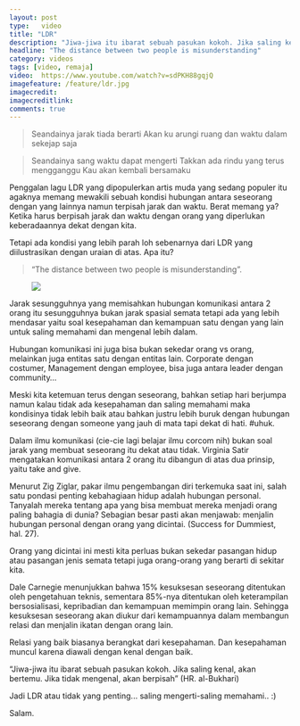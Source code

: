 ```yaml
---
layout: post
type:	video
title: "LDR"
description: "Jiwa-jiwa itu ibarat sebuah pasukan kokoh. Jika saling kenal, akan bertemu. Jika tidak mengenal, akan berpisah. ~ HR. Al-Bukhari"
headline: "The distance between two people is misunderstanding"
category: videos
tags: [video, remaja]
video:	https://www.youtube.com/watch?v=sdPKH88gqjQ
imagefeature: /feature/ldr.jpg
imagecredit: 
imagecreditlink:
comments: true
---
```


> Seandainya jarak tiada berarti
> Akan ku arungi ruang dan waktu dalam sekejap saja

> Seandainya sang waktu dapat mengerti
> Takkan ada rindu yang terus mengganggu
> Kau akan kembali bersamaku


Penggalan lagu LDR yang dipopulerkan artis muda yang sedang populer itu agaknya memang mewakili sebuah kondisi hubungan antara seseorang dengan yang lainnya namun terpisah jarak dan waktu. Berat memang ya? Ketika harus berpisah jarak dan waktu dengan orang yang diperlukan keberadaannya dekat dengan kita.

Tetapi ada kondisi yang lebih parah loh sebenarnya dari LDR yang diilustrasikan dengan uraian di atas. Apa itu?

> “The distance between two people is misunderstanding”.

<figure>
	<a href="https://blog.purwadi.web.id/images/feature/ldr.jpg"><img src="https://blog.purwadi.web.id/images/feature/ldr.jpg"></a>
</figure>

Jarak sesungguhnya yang memisahkan hubungan komunikasi antara 2 orang itu sesungguhnya bukan jarak spasial semata tetapi ada yang lebih mendasar yaitu soal kesepahaman dan kemampuan satu dengan yang lain untuk saling memahami dan mengenal lebih dalam.

Hubungan komunikasi ini juga bisa bukan sekedar orang vs orang, melainkan juga entitas satu dengan entitas lain. Corporate dengan costumer, Management dengan employee, bisa juga antara leader dengan community…

Meski kita ketemuan terus dengan seseorang, bahkan setiap hari berjumpa namun kalau tidak ada kesepahaman dan saling memahami maka kondisinya tidak lebih baik atau bahkan justru lebih buruk dengan hubungan seseorang dengan someone yang jauh di mata tapi dekat di hati. #uhuk.

Dalam ilmu komunikasi (cie-cie lagi belajar ilmu corcom nih) bukan soal jarak yang membuat seseorang itu dekat atau tidak. Virginia Satir mengatakan komunikasi antara 2 orang itu dibangun di atas dua prinsip, yaitu take and give.

Menurut Zig Ziglar, pakar ilmu pengembangan diri terkemuka saat ini, salah satu pondasi penting kebahagiaan hidup adalah hubungan personal. Tanyalah mereka tentang apa yang bisa membuat mereka menjadi orang paling bahagia di dunia? Sebagian besar pasti akan menjawab: menjalin hubungan personal dengan orang yang dicintai. (Success for Dummiest, hal. 27).

Orang yang dicintai ini mesti kita perluas bukan sekedar pasangan hidup atau pasangan jenis semata tetapi juga orang-orang yang berarti di sekitar kita.

Dale Carnegie menunjukkan bahwa 15% kesuksesan seseorang ditentukan oleh pengetahuan teknis, sementara 85%-nya ditentukan oleh keterampilan bersosialisasi, kepribadian dan kemampuan memimpin orang lain. Sehingga kesuksesan seseorang akan diukur dari kemampuannya dalam membangun relasi dan menjalin ikatan dengan orang lain.

Relasi yang baik biasanya berangkat dari kesepahaman. Dan kesepahaman muncul karena diawali dengan kenal dengan baik.

“Jiwa-jiwa itu ibarat sebuah pasukan kokoh. Jika saling kenal, akan bertemu. Jika tidak mengenal, akan berpisah” (HR. al-Bukhari)

Jadi LDR atau tidak yang penting... saling mengerti-saling memahami.. :)

Salam.